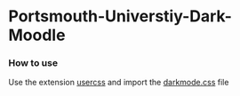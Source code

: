# Portsmouth-Universtiy-Dark-Moodle
### How to use
Use the extension [usercss](https://chrome.google.com/webstore/detail/user-css/okpjlejfhacmgjkmknjhadmkdbcldfcb?hl=en) and import the [darkmode.css](https://github.com/TLDRQwerty/Portsmouth-Universtiy-Dark-Moodle/blob/master/darkmode.css) file
